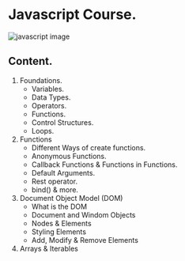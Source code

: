 # Javascript Course.

![javascript image](https://diegoboscan.com/static/738155fe5ef8b31a8de213cbd0295fc8/743e0/js-1.png)

## Content.

1. Foundations.
    - Variables.
    - Data Types.
    - Operators.
    - Functions.
    - Control Structures.
    - Loops.
2. Functions
    - Different Ways of create functions.
    - Anonymous Functions.
    - Callback Functions & Functions in Functions.
    - Default Arguments.
    - Rest operator.
    - bind() & more.
3. Document Object Model (DOM)
    - What is the DOM
    - Document and Windom Objects
    - Nodes & Elements
    - Styling Elements
    - Add, Modify & Remove Elements
4. Arrays & Iterables
